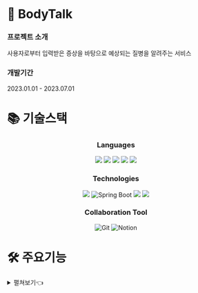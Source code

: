 # 🏥 BodyTalk

### 프로젝트 소개
사용자로부터 입력받은 증상을 바탕으로 예상되는 질병을 알려주는 서비스

### 개발기간
2023.01.01 - 2023.07.01


# 📚 기술스택

<div align="center">
   
### Languages
<img src="https://img.shields.io/badge/html5-E34F26?style=for-the-badge&logo=html5&logoColor=white">  <img src="https://img.shields.io/badge/css-1572B6?style=for-the-badge&logo=css3&logoColor=white">  <img src="https://img.shields.io/badge/javascript-F7DF1E?style=for-the-badge&logo=javascript&logoColor=black"> <img  src="https://img.shields.io/badge/java-007396?style=for-the-badge&logo=java&logoColor=white"> <img src="https://img.shields.io/badge/python-3776AB?style=for-the-badge&logo=python&logoColor=white"> 

### Technologies
<img src="https://img.shields.io/badge/react-61DAFB?style=for-the-badge&logo=react&logoColor=black"> <img alt="Spring Boot" src ="https://img.shields.io/badge/Spring Boot-6DB33F.svg?&style=for-the-badge&logo=springboot&logoColor=white"/> <img src="https://img.shields.io/badge/django-092E20?style=for-the-badge&logo=django&logoColor=white"> <img src="https://img.shields.io/badge/mariaDB-003545?style=for-the-badge&logo=mariaDB&logoColor=white">

### Collaboration Tool
<img alt="Git" src ="https://img.shields.io/badge/Git-F05032.svg?&style=for-the-badge&logo=Git&logoColor=white"/> <img alt="Notion" src ="https://img.shields.io/badge/Notion-000000.svg?&style=for-the-badge&logo=Notion&logoColor=white"/>

</div>

# 🛠 주요기능

<details>
   <summary> 펼쳐보기👈</summary>
   
## Web
### 회원가입 및 로그인

<div align="center">
 <img src="./img/register.PNG" alt="register">
</div>

회원가입을 하게 되면 기본정보를 입력받게 됩니다.

<div align="center">
 <img src="./img/login.PNG" alt="login">
</div>

구글, 카카오, 네이버 로그인을 제공합니다.  
<br>

### 메인 화면 (진단 결과  순위)

<div align="center">
 <img src="./img/main.PNG" alt="main">
</div>

사용자들이 많이 진단받는 진단명들의 순위를 보여줍니다.

### 증상 진단

<div align="center">
 <img src="./img/diagnosis.gif" alt="diagnosis">
</div>

증상을 입력하면 Kobert 모델이 분석 후 유사도가 가장 높은 질병과 질병의 간략한 정보, 관련 병원을 추천합니다.

### 병원 찾기

 <div align="center">
 <img src="./img/hospital1.gif" alt="hospital1">
 #내 주변 병원찾기gif
</div>

진료 과목을 선택한 뒤 내 주변 병원찾기 버튼을 클릭하면 내 위치를 기반으로 가까운 병원을 찾아줍니다.

 <div align="center">
 <img src="./img/hospital2.gif" alt="hospital2">
 #지역명 병원찾기gif
</div>

진료 과목을 선택한 뒤 지역명으로 병원찾기 버튼을 클릭하면 주소를 입력받는 창이 나타납니다.
 주소를 입력하면 주소와  가까운 병원을 찾아줍니다.

 <div align="center">
 <img src="./img/hospital3.gif" alt="hospital3">
 #병원 클릭gif
</div>

나타난 병원들을 선택하게 되면 지도의 핀 색이 바뀝니다.

### 증상 일기

 <div align="center">
 <img src="./img/diarylogin.gif" alt="diarylogin">
</div>

증상 일기는 로그인이 필요한 서비스 입니다.

 <div align="center">
 <img src="./img/cal.gif" alt="cal">
</div>

달력에서 날짜를 선택해 증상 일기를 작성할 수 있습니다.

 <div align="center">
 <img src="./img/write.gif" alt="write">
</div>

일기는 증상에 맞는 태그를 5개까지 선택해서 작성할 수 있습니다.

 <div align="center">
 <img src="./img/check.gif" alt="check">
</div>

작성된 일기는 다시 볼 수 있고 수정할 수 있습니다.

 <div align="center">
 <img src="./img/check.gif" alt="check">
</div>

증상 진단과 작성한 일기의 태그를 통해 만들어진 증상 통계와 부위 별 통계를 확인할 수 있습니다.

### 마이페이지

 <div align="center">
 <img src="./img/mypage.png" alt="mypage">
</div>

내정보를 확인하고 수정할 수 있습니다.
최근 진단받은 진료기록을 한 눈에 볼 수 있습니다.

</details>
